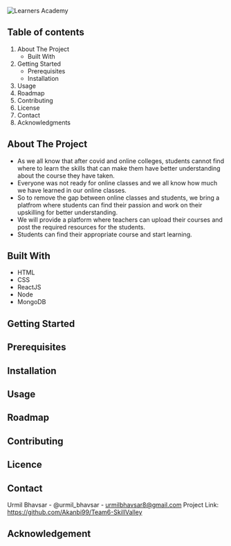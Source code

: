 


![Learners Academy](https://user-images.githubusercontent.com/83802022/164712209-2dd5d3b6-539f-4066-bb31-6ce96f250da4.png)



## Table of contents


 1.	About The Project
    - Built With
2.	Getting Started
    - Prerequisites
    - Installation
3.	Usage
4.	Roadmap
5.	Contributing
6.	License
7.	Contact
8.	Acknowledgments


## About The Project
- As we all know that after covid and online colleges, students cannot find where to learn the skills that can make them have better understanding about the course they have taken.
- Everyone was not ready for online classes and we all know how much we have learned in our online classes.
- So to remove the gap between online classes and students, we bring a platfrom where students can find their passion and work on their upskilling for better understanding.
- We will provide a platform where teachers can upload their courses and post the required resources for the students.
- Students can find their appropriate course and start learning.


## Built With

- HTML
- CSS
- ReactJS
- Node
- MongoDB


## Getting Started


## Prerequisites


## Installation


## Usage



## Roadmap



## Contributing



## Licence


## Contact

Urmil Bhavsar - @urmil_bhavsar - urmilbhavsar8@gmail.com
Project Link: https://github.com/Akanbi99/Team6-SkillValley

## Acknowledgement

